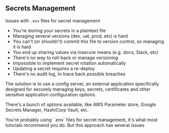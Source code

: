 ## Secrets Management

Issues with  `.env` files for secret management

- You're storing your secrets in a plaintext file
- Managing several versions (dev, uat, prod, etc) is hard
- You can't (or shouldn't) commit this file to version control, so managing it is hard
- You end up sharing values via insecure means (e.g. docs, Slack, etc)
- There's no way to roll-back or manage versioning
- Impossible to implement secret rotation automatically
- Updating a secret requires a re-deploy
- There's no audit log, to trace back possible breaches

The solution is to use a config server, an external application specifically designed for securely managing keys, secrets, certificates and other sensitive application configuration options.

There's a bunch of options available, like AWS Parameter store, Google Secrets Manager, HashiCorp Vault, etc.

<aside class="notes">
You're probably using `.env` files for secret management, it's what most tutorials recommend you do. But this approach has several issues
</aside>
